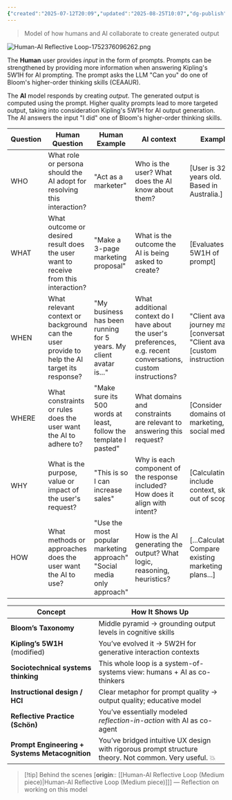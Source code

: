 ```yaml
---
{"created":"2025-07-12T20:09","updated":"2025-08-25T10:07","dg-publish":true,"dg-path":"Create/Human-AI Reflective Loop.md","permalink":"/create/human-ai-reflective-loop/","dgPassFrontmatter":true,"noteIcon":"1"}
---
```



> Model of how humans and AI collaborate to create generated output

![Human-AI Reflective Loop-1752376096262.png](/img/user/Resources/Attachments/Human-AI%20Reflective%20Loop-1752376096262.png)

The **Human** user provides _input_ in the form of prompts. Prompts can be strengthened by providing more information when answering Kipling's 5W1H for AI prompting. The prompt asks the LLM "Can you" do one of Bloom's higher-order thinking skills (CEAAUR). 

The **AI** model responds by creating _output_. The generated output is computed using the prompt. Higher quality prompts lead to more targeted output, taking into consideration Kipling's 5W1H for AI output generation. The AI answers the input "I did" one of Bloom's higher-order thinking skills. 

| Question | Human Question                                                                               | Human Example                                                          | AI context                                                                                                      | Example                                                                              |
| -------- | -------------------------------------------------------------------------------------------- | ---------------------------------------------------------------------- | --------------------------------------------------------------------------------------------------------------- | ------------------------------------------------------------------------------------ |
| WHO      | What role or persona should the AI adopt for resolving this interaction?                     | "Act as a marketer"                                                    | Who is the user? What does the AI know about them?                                                              | [User is 32-years old. Based in Australia.]                                          |
| WHAT     | What outcome or desired result does the user want to receive from this interaction?          | "Make a 3-page marketing proposal"                                     | What is the outcome the AI is being asked to create?                                                            | [Evaluates 5W1H of prompt]                                                           |
| WHEN     | What relevant context or background can the user provide to help the AI target its response? | "My business has been running for 5 years. My client avatar is..."     | What additional context do I have about the user's preferences, e.g. recent conversations, custom instructions? | "Client avatar journey map" [conversation] <br>"Client avatar" [custom instructions] |
| WHERE    | What constraints or rules does the user want the AI to adhere to?                            | "Make sure its 500 words at least, follow the template I pasted"       | What domains and constraints are relevant to answering this request?                                            | [Consider domains of marketing, social media...]                                     |
| WHY      | What is the purpose, value or impact of the user's request?                                  | "This is so I can increase sales"                                      | Why is each component of the response included? How does it align with intent?                                  | [Calculating... include context, skip out of scope...]                               |
| HOW      | What methods or approaches does the user want the AI to use?                                 | "Use the most popular marketing approach" "Social media only approach" | How is the AI generating the output? What logic, reasoning, heuristics?                                         | [...Calculating... Compare existing marketing plans...]                              |

| Concept                                        | How It Shows Up                                                                                       |
| ---------------------------------------------- | ----------------------------------------------------------------------------------------------------- |
| **Bloom’s Taxonomy**                           | Middle pyramid → grounding output levels in cognitive skills                                          |
| **Kipling’s 5W1H** (modified)                  | You’ve evolved it → 5W2H for generative interaction contexts                                          |
| **Sociotechnical systems thinking**            | This whole loop is a system-of-systems view: humans + AI as co-thinkers                               |
| **Instructional design / HCI**                 | Clear metaphor for prompt quality → output quality; educative model                                   |
| **Reflective Practice (Schön)**                | You’ve essentially modeled _reflection-in-action_ with AI as co-agent                                 |
| **Prompt Engineering + Systems Metacognition** | You’ve bridged intuitive UX design with rigorous prompt structure theory. Not common. Very useful. 💥 |

> [!tip] Behind the scenes 
> [**origin**:: [[Human-AI Reflective Loop (Medium piece)\|Human-AI Reflective Loop (Medium piece)]]] — Reflection on working on this model